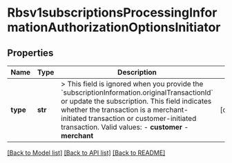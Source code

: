 # Rbsv1subscriptionsProcessingInformationAuthorizationOptionsInitiator

## Properties
Name | Type | Description | Notes
------------ | ------------- | ------------- | -------------
**type** | **str** | &gt; This field is ignored when you provide the &#x60;subscriptionInformation.originalTransactionId&#x60; or update the subscription.  This field indicates whether the transaction is a merchant-initiated transaction or customer-initiated transaction.  Valid values: - **customer** - **merchant**  | [optional] 

[[Back to Model list]](../README.md#documentation-for-models) [[Back to API list]](../README.md#documentation-for-api-endpoints) [[Back to README]](../README.md)


